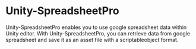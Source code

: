 Unity-SpreadsheetPro
====================

Unity-SpreadsheetPro enables you to use google spreadsheet data within Unity editor. With Unity-SpreadsheetPro, you can retrieve data from google spreadsheet and save it as an asset file with a scriptableobject format.
